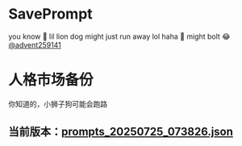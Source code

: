 # SavePrompt
you know 🫠 lil lion dog might just run away lol
haha 🐶 might bolt 😂 [@advent259141](https://github.com/advent259141)

# 人格市场备份
你知道的，小狮子狗可能会跑路

## 当前版本：[prompts_20250725_073826.json](https://github.com/Larch-C/SavePrompt/blob/main/prompts_20250725_073826.json)
